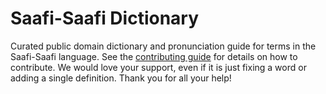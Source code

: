 
# Saafi-Saafi Dictionary

Curated public domain dictionary and pronunciation guide for terms in the Saafi-Saafi language. See the [contributing guide](https://github.com/drumworkteam/term/blob/make/.github/contributing.md) for details on how to contribute. We would love your support, even if it is just fixing a word or adding a single definition. Thank you for all your help!
